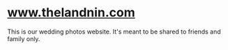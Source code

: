 # www.thelandnin.com
This is our wedding photos website. It's meant to be shared to friends and family only.
